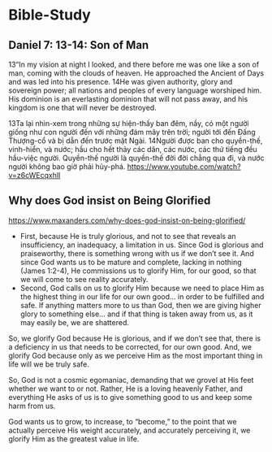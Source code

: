 # Bible-Study

## Daniel 7: 13-14: Son of Man
13“In my vision at night I looked, and there before me was one like a son of man, coming with the clouds of heaven. He approached the Ancient of Days and was led into his presence. 14He was given authority, glory and sovereign power; all nations and peoples of every language worshiped him. His dominion is an everlasting dominion that will not pass away, and his kingdom is one that will never be destroyed.

13Ta lại nhìn-xem trong những sự hiện-thấy ban đêm, nầy, có một người giống như con người đến với những đám mây trên trời; người tới đến Đấng Thượng-cổ và bị dẫn đến trước mặt Ngài. 14Người được ban cho quyền-thế, vinh-hiển, và nước; hầu cho hết thảy các dân, các nước, các thứ tiếng đều hầu-việc người. Quyền-thế người là quyền-thế đời đời chẳng qua đi, và nước người không bao giờ phải hủy-phá.
https://www.youtube.com/watch?v=z6cWEcqxhlI

## Why does God insist on Being Glorified
https://www.maxanders.com/why-does-god-insist-on-being-glorified/
- First, because He is truly glorious, and not to see that reveals an insufficiency, an inadequacy, a limitation in us. Since God is glorious and praiseworthy, there is something wrong with us if we don’t see it. And since God wants us to be mature and complete, lacking in nothing (James 1:2-4), He commissions us to glorify Him, for our good, so that we will come to see reality accurately.
- Second, God calls on us to glorify Him because we need to place Him as the highest thing in our life for our own good… in order to be fulfilled and safe. If anything matters more to us than God, then we are giving higher glory to something else… and if that thing is taken away from us, as it may easily be, we are shattered.

So, we glorify God because He is glorious, and if we don’t see that, there is a deficiency in us that needs to be corrected, for our own good. And, we glorify God because only as we perceive Him as the most important thing in life will we be truly safe.

So, God is not a cosmic egomaniac, demanding that we grovel at His feet whether we want to or not. Rather, He is a loving heavenly Father, and everything He asks of us is to give something good to us and keep some harm from us.

God wants us to grow, to increase, to “become,” to the point that we actually perceive His weight accurately, and accurately perceiving it, we glorify Him as the greatest value in life.
